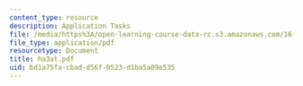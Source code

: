 ```yaml
---
content_type: resource
description: Application Tasks
file: /media/https%3A/open-learning-course-data-rc.s3.amazonaws.com/16-20-structural-mechanics-fall-2002/bd1a75facbadd56f0523d1ba5a09e535_ha3at.pdf
file_type: application/pdf
resourcetype: Document
title: ha3at.pdf
uid: bd1a75fa-cbad-d56f-0523-d1ba5a09e535
---
```

